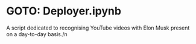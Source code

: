 # GOTO: Deployer.ipynb
A script dedicated to recognising YouTube videos with Elon Musk present on a day-to-day basis./n


